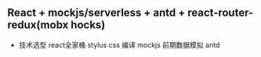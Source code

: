 ## React + mockjs/serverless + antd + react-router-redux(mobx hocks)
- 技术选型  react全家桶 stylus css 编译 
        mockjs  前期数据模拟
        antd  